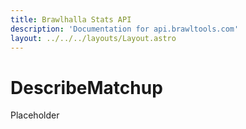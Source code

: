 ```yaml
---
title: Brawlhalla Stats API
description: 'Documentation for api.brawltools.com'
layout: ../../../layouts/Layout.astro
---
```


# DescribeMatchup

Placeholder